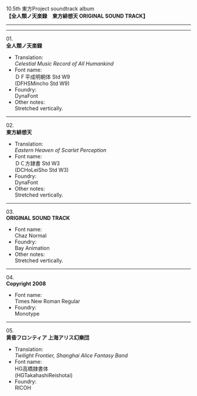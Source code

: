 10.5th 東方Project soundtrack album  
**【全人類ノ天楽録　東方緋想天 ORIGINAL SOUND TRACK】**

---  
---

01\.  
**全人類ノ天楽録**
  - Translation:  
*Celestial Music Record of All Humankind*
  - Font name:  
ＤＦ平成明朝体 Std W9  
(DFHSMincho Std W9)
  - Foundry:  
DynaFont
  - Other notes:  
Stretched vertically.

---

02\.  
**東方緋想天**
  - Translation:  
*Eastern Heaven of Scarlet Perception*
  - Font name:  
ＤＣ方隷書 Std W3  
(DCHoLeiSho Std W3)
  - Foundry:  
DynaFont
  - Other notes:  
Stretched vertically.

---

03\.  
**ORIGINAL SOUND TRACK**
  - Font name:  
Chaz Normal
  - Foundry:  
Bay Animation
  - Other notes:  
Stretched vertically.

---

04\.  
**Copyright 2008**
  - Font name:  
Times New Roman Regular
  - Foundry:  
Monotype

---

05\.  
**黄昏フロンティア 上海アリス幻樂団**
  - Translation:  
*Twilight Frontier, Shanghai Alice Fantasy Band*
  - Font name:  
HG高橋隷書体  
(HGTakahashiReishotai)
  - Foundry:  
RICOH
